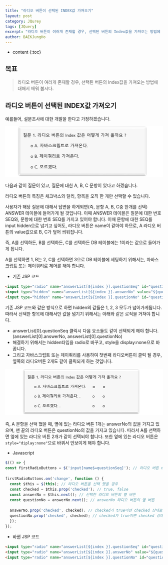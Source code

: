 ```yaml
---
title: "라디오 버튼이 선택된 INDEX값 가져오기"
layout: post
category: JQurey
tags: [JQuery]
excerpt: "라디오 버튼이 여러개 존재할 경우, 선택된 버튼의 Index값을 가져오는 방법에 대해서 배워 봅시다."
author: BAEKJungHo
---
```


* content
{:toc}

## 목표

  > 라디오 버튼이 여러개 존재할 경우, 선택된 버튼의 Index값을 가져오는 방법에 대해서 배워 봅시다.

## 라디오 버튼이 선택된 INDEX값 가져오기

  예를들어, 설문조사에 대한 개발을 한다고 가정하겠습니다.

  ![ra1](/images/posts/201907/ra1.jpg)

  다음과 같이 질문이 있고, 질문에 대한 A, B, C 문항이 있다고 하겠습니다.

  라디오 버튼의 특징은 체크박스와 달리, 항목을 오직 한 개만 선택할 수 있습니다.

  사용자가 해당 질문에 대해서 답변을 하게되면(즉, 문항 A, B, C중 한개를 선택) ANSWER 테이블에 들어가게 될 것입니다.
  이때 ANSWER 테이블은 질문에 대한 번호 SEQ와, 문항에 대한 번호 SEQ를 가지고 있어야 합니다. 이때 문항에 대한 SEQ를
  input hidden으로 넘기고 싶어도, 라디오 버튼은 name이 같아야 하므로, A 라디오 버튼의 value값으로 B, C가 덮어 씌워집니다.

  즉, A를 선택하든, B를 선택하든, C를 선택하든 DB 테이블에는 1이라는 값으로 들어가게 됩니다.

  A를 선택하면 1, B는 2, C를 선택하면 3으로 DB 테이블에 세팅하기 위해서는, 자바스크립트 또는 제이쿼리로 제어를 해야 합니다.

  - 기존 JSP 코드

  ```html
  <input type="radio" name="answerList[${index }].questionSeq" id="question_${questIndex.index }_${questionIndex.index }" value="${question.seq }" >
  <input type="hidden" name="answerList[${index }].answerNo" value="${quest.questNo }" />
  <input type="hidden" name="answerList[${index }].questionNo" id="questionNum" value="${question.questionNo}" />
  ```

  기존 JSP 코드와 같은 방식으로 하면 hidden의 값들은 1, 2, 3 모두가 넘어가게됩니다. 따라서 선택한 항목에 대해서만 값을 넘기기 위해서는
  아래와 같은 로직을 거쳐야 합니다.

  - answerList[0].questionSeq 클릭시 다음 요소들도 같이 선택되게 해야 합니다. (answerList[0].answerNo, answerList[0].questionNo)
  - 해결하기 위해서는 hidden타입을 radio로 바꾸고, style을 display:none으로 바꿉니다.
  - 그리고 자바스크립트 또는 제이쿼리를 사용하여 첫번째 라디오버튼이 클릭 될 경우, 옆쪽의 라디오버튼 2개도 같이 클릭되게 하는 것입니다.

  ![ra2](/images/posts/201907/ra2.jpg)

  즉, A 문항을 선택 했을 때, 옆에 있는 라디오 버튼 1개는 answerNo의 값을 가지고 있으며, 맨 끝의 라디오 버튼은 questionNo의 값을 가지고 있습니다.
  따라서 A를 선택하면 옆에 있는 라디오 버튼 2개가 같이 선택되야 합니다. 또한 옆에 있는 라디오 버튼은 `style="diplay:none"`으로 바꿔서 안보이게 해야 합니다.

  - Javascript

  ```javascript
  $(() => {
  const firstRadioButtons = $('input[name$=questionSeq]'); // 라디오 버튼 name

  firstRadioButtons.on('change', function () {
    const $this = $(this); // 라디오 버튼을 선택 했을 경우
    const checked = $this.prop('checked'); // true, false
    const answerNo = $this.next(); // 선택한 라디오 버튼의 옆 버튼
    const questionNo = answerNo.next(); // answerNo 라디오 버튼의 옆 버튼

    answerNo.prop('checked', checked); // checked가 true이면 checked 상태로 변경
    questionNo.prop('checked', checked); // checked가 true이면 checked 상태로 변경
    });
  });
  ```

  - 바뀐 JSP 코드

  ```html
  <input type="radio" name="answerList[${index }].questionSeq" id="question_${questIndex.index }_${questionIndex.index }" value="${question.seq }" >
  <input type="radio" name="answerList[${index }].answerNo" value="${quest.questNo }" style="display: none;"/>
  <input type="radio" name="answerList[${index }].questionNo" id="questionNum" value="${question.questionNo}" style="display: none;"/>
  ```
